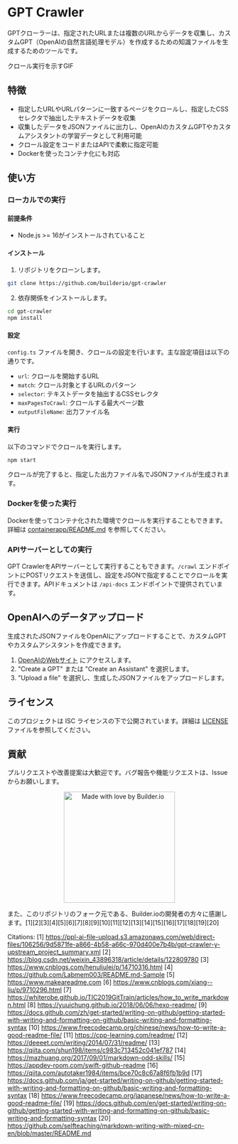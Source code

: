 # GPT Crawler

GPTクローラーは、指定されたURLまたは複数のURLからデータを収集し、カスタムGPT（OpenAIの自然言語処理モデル）を作成するための知識ファイルを生成するためのツールです。

クロール実行を示すGIF

## 特徴

- 指定したURLやURLパターンに一致するページをクロールし、指定したCSSセレクタで抽出したテキストデータを収集
- 収集したデータをJSONファイルに出力し、OpenAIのカスタムGPTやカスタムアシスタントの学習データとして利用可能
- クロール設定をコードまたはAPIで柔軟に指定可能
- Dockerを使ったコンテナ化にも対応

## 使い方

### ローカルでの実行

#### 前提条件

- Node.js >= 16がインストールされていること

#### インストール

1. リポジトリをクローンします。

```bash
git clone https://github.com/builderio/gpt-crawler
```

2. 依存関係をインストールします。

```bash
cd gpt-crawler
npm install
```

#### 設定

`config.ts` ファイルを開き、クロールの設定を行います。主な設定項目は以下の通りです。

- `url`: クロールを開始するURL
- `match`: クロール対象とするURLのパターン
- `selector`: テキストデータを抽出するCSSセレクタ
- `maxPagesToCrawl`: クロールする最大ページ数
- `outputFileName`: 出力ファイル名

#### 実行

以下のコマンドでクロールを実行します。

```bash
npm start
```

クロールが完了すると、指定した出力ファイル名でJSONファイルが生成されます。

### Dockerを使った実行

Dockerを使ってコンテナ化された環境でクロールを実行することもできます。詳細は [containerapp/README.md](./containerapp/README.md) を参照してください。

### APIサーバーとしての実行

GPT CrawlerをAPIサーバーとして実行することもできます。`/crawl` エンドポイントにPOSTリクエストを送信し、設定をJSONで指定することでクロールを実行できます。APIドキュメントは `/api-docs` エンドポイントで提供されています。

## OpenAIへのデータアップロード

生成されたJSONファイルをOpenAIにアップロードすることで、カスタムGPTやカスタムアシスタントを作成できます。

1. [OpenAIのWebサイト](https://platform.openai.com/assistants) にアクセスします。
2. "Create a GPT" または "Create an Assistant" を選択します。
3. "Upload a file" を選択し、生成したJSONファイルをアップロードします。

## ライセンス

このプロジェクトは ISC ライセンスの下で公開されています。詳細は [LICENSE](./LICENSE) ファイルを参照してください。

## 貢献

プルリクエストや改善提案は大歓迎です。バグ報告や機能リクエストは、Issueからお願いします。

<p align="center">
   <a href="https://www.builder.io/m/developers">
      <picture>
         <source media="(prefers-color-scheme: dark)" srcset="https://user-images.githubusercontent.com/844291/230786554-eb225eeb-2f6b-4286-b8c2-535b1131744a.png">
         <img width="250" alt="Made with love by Builder.io" src="https://user-images.githubusercontent.com/844291/230786555-a58479e4-75f3-4222-a6eb-74c5af953eac.png">
       </picture>
   </a>
</p>

また、このリポジトリのフォーク元である、Builder.ioの開発者の方々に感謝します。[1][2][3][4][5][6][7][8][9][10][11][12][13][14][15][16][17][18][19][20]

Citations:
[1] https://ppl-ai-file-upload.s3.amazonaws.com/web/direct-files/106256/9d5871fe-a866-4b58-a66c-970d400e7b4b/gpt-crawler-y-upstream_project_summary.xml
[2] https://blog.csdn.net/weixin_43896318/article/details/122809780
[3] https://www.cnblogs.com/henuliulei/p/14710316.html
[4] https://github.com/Labmem003/README.md-Sample
[5] https://www.makeareadme.com
[6] https://www.cnblogs.com/xiang--liu/p/9710296.html
[7] https://whiterobe.github.io/TIC2019GitTrain/articles/how_to_write_markdown.html
[8] https://yuuichung.github.io/2018/06/06/hexo-readme/
[9] https://docs.github.com/zh/get-started/writing-on-github/getting-started-with-writing-and-formatting-on-github/basic-writing-and-formatting-syntax
[10] https://www.freecodecamp.org/chinese/news/how-to-write-a-good-readme-file/
[11] https://cpp-learning.com/readme/
[12] https://deeeet.com/writing/2014/07/31/readme/
[13] https://qiita.com/shun198/items/c983c713452c041ef787
[14] https://mazhuang.org/2017/09/01/markdown-odd-skills/
[15] https://appdev-room.com/swift-github-readme
[16] https://qiita.com/autotaker1984/items/bce70c8c67a8f6fb1b9d
[17] https://docs.github.com/ja/get-started/writing-on-github/getting-started-with-writing-and-formatting-on-github/basic-writing-and-formatting-syntax
[18] https://www.freecodecamp.org/japanese/news/how-to-write-a-good-readme-file/
[19] https://docs.github.com/en/get-started/writing-on-github/getting-started-with-writing-and-formatting-on-github/basic-writing-and-formatting-syntax
[20] https://github.com/selfteaching/markdown-writing-with-mixed-cn-en/blob/master/README.md
